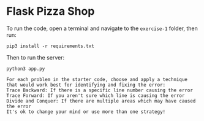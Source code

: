 # Flask Pizza Shop

To run the code, open a terminal and navigate to the `exercise-1` folder, then run:

```
pip3 install -r requirements.txt
```

Then to run the server:

```
python3 app.py

For each problem in the starter code, choose and apply a technique that would work best for identifying and fixing the error:
Trace Backward: If there is a specific line number causing the error
Trace Forward: If you aren't sure which line is causing the error
Divide and Conquer: If there are multiple areas which may have caused the error
It's ok to change your mind or use more than one strategy!

```
